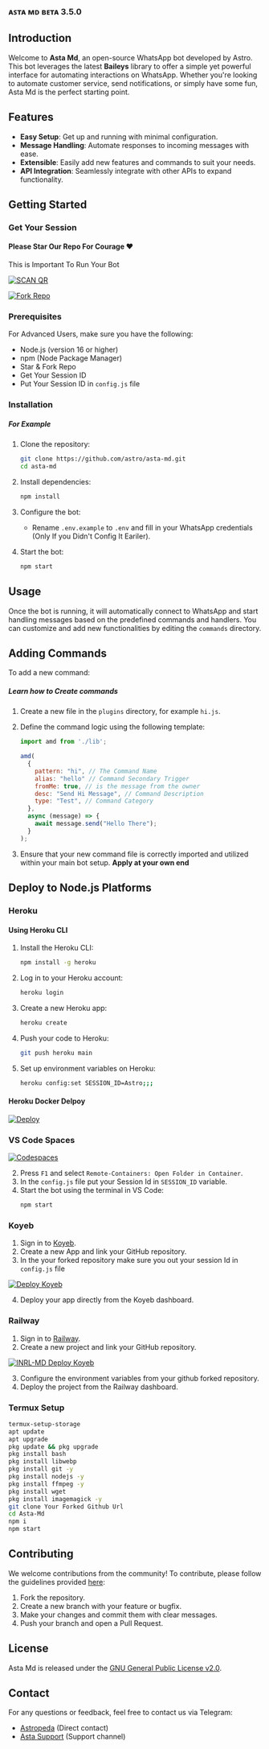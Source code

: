 ### ᴀꜱᴛᴀ ᴍᴅ ʙᴇᴛᴀ 3.5.0

## Introduction

Welcome to **Asta Md**, an open-source WhatsApp bot developed by Astro. This bot leverages the latest **Baileys** library to offer a simple yet powerful interface for automating interactions on WhatsApp. Whether you're looking to automate customer service, send notifications, or simply have some fun, Asta Md is the perfect starting point.

## Features

- **Easy Setup**: Get up and running with minimal configuration.
- **Message Handling**: Automate responses to incoming messages with ease.
- **Extensible**: Easily add new features and commands to suit your needs.
- **API Integration**: Seamlessly integrate with other APIs to expand functionality.

## Getting Started
### Get Your Session
#### Please Star Our Repo For Courage ❤️

This is Important To Run Your Bot

<a href="https://web-session.vercel.app/"><img title="SCAN QR" src="https://img.shields.io/badge/GET SESSION-h?color=black&style=for-the-badge&logo=msi"></a>

<a href="https://github.com/Astropeda/Asta-Md/fork"><img title="Fork Repo" src="https://img.shields.io/badge/Fork Repo-h?color=black&style=for-the-badge&logo=stackshare"></a>



### Prerequisites

For Advanced Users, make sure you have the following:

- Node.js (version 16 or higher)
- npm (Node Package Manager)
- Star & Fork Repo
- Get Your Session ID
- Put Your Session ID in `config.js` file

### Installation

##### For Example


1. Clone the repository:
    ```sh
    git clone https://github.com/astro/asta-md.git
    cd asta-md
    ```

2. Install dependencies:
    ```sh
    npm install
    ```

3. Configure the bot:
    - Rename `.env.example` to `.env` and fill in your WhatsApp credentials (Only If you Didn't Config It Eariler).

4. Start the bot:
    ```sh
    npm start
    ```

## Usage

Once the bot is running, it will automatically connect to WhatsApp and start handling messages based on the predefined commands and handlers. You can customize and add new functionalities by editing the `commands` directory.

## Adding Commands

To add a new command:
##### Learn how to Create commands

1. Create a new file in the `plugins` directory, for example `hi.js`.
2. Define the command logic using the following template:
    ```javascript
    import amd from './lib';
    
    amd(
      {
        pattern: "hi", // The Command Name
        alias: "hello" // Command Secondary Trigger
        fromMe: true, // is the message from the owner
        desc: "Send Hi Message", // Command Description
        type: "Test", // Command Category
      },
      async (message) => {
        await message.send("Hello There");
      }
    );
    ```

3. Ensure that your new command file is correctly imported and utilized within your main bot setup. **Apply at your own end**

## Deploy to Node.js Platforms

### Heroku

#### Using Heroku CLI

1. Install the Heroku CLI:
    ```sh
    npm install -g heroku
    ```

2. Log in to your Heroku account:
    ```sh
    heroku login
    ```

3. Create a new Heroku app:
    ```sh
    heroku create
    ```

4. Push your code to Heroku:
    ```sh
    git push heroku main
    ```

5. Set up environment variables on Heroku:
    ```sh
    heroku config:set SESSION_ID=Astro;;;
    ```

#### Heroku Docker Delpoy

<a href="https://astropeda.github.io/delpoy-button/">
  <img src="https://www.herokucdn.com/deploy/button.svg" alt="Deploy">
</a>

### VS Code Spaces

<a href="https://github.com/codespaces/new?skip_quickstart=true&machine=standardLinux32gb&repo=763349202&ref=main&geo=UsWest"><img title="Codespaces" src="https://img.shields.io/badge/Delpoy To Codespaces-h?color=black&style=for-the-badge&logo=GitHub"></a>


2. Press `F1` and select `Remote-Containers: Open Folder in Container`.
3. In the `config.js` file put your Session Id in `SESSION_ID` variable.
4. Start the bot using the terminal in VS Code:
    ```sh
    npm start
    ```

### Koyeb

1. Sign in to [Koyeb](https://www.koyeb.com/).
2. Create a new App and link your GitHub repository.
3. In the your forked repository make sure you out your session Id in `config.js` file
   
<a href="https://app.koyeb.com/apps/new/import-project"><img title="Deploy Koyeb" src="https://img.shields.io/badge/DEPLOY KOYEB-h?color=black&style=for-the-badge&logo=koyeb"></a>

4. Deploy your app directly from the Koyeb dashboard.

### Railway

1. Sign in to [Railway](https://railway.app/).
2. Create a new project and link your GitHub repository.

<a href="https://railway.app/"><img title="INRL-MD Deploy Koyeb" src="https://img.shields.io/badge/DEPLOY RAILWAY-h?color=black&style=for-the-badge&logo=railway"></a>

   
3. Configure the environment variables from your github forked repository.
4. Deploy the project from the Railway dashboard.


 ### Termux Setup

 ```bash
termux-setup-storage
apt update
apt upgrade
pkg update && pkg upgrade
pkg install bash
pkg install libwebp
pkg install git -y
pkg install nodejs -y 
pkg install ffmpeg -y 
pkg install wget
pkg install imagemagick -y
git clone Your Forked Github Url
cd Asta-Md
npm i
npm start
```

## Contributing

We welcome contributions from the community! To contribute, please follow the guidelines provided [here](https://github.com/Astropeda/Asta-Md/blob/main/CONTRIBUTING.md):

1. Fork the repository.
2. Create a new branch with your feature or bugfix.
3. Make your changes and commit them with clear messages.
4. Push your branch and open a Pull Request.

## License

Asta Md is released under the [GNU General Public License v2.0](https://github.com/Astropeda/Asta-Md/blob/main/LICENSE).

## Contact

For any questions or feedback, feel free to contact us via Telegram:

- [Astropeda](http://t.me/Astropeda) (Direct contact)
- [Asta Support](https://t.me/astasupportgc) (Support channel)
